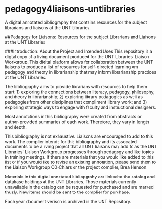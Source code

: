 # pedagogy4liaisons-untlibraries
A digital annotated bibliography that contains resources for the subject librarians and liaisons at the UNT Libraries. 

##Pedagogy for Liaisons: Resources for the subject Librarians and Liaisons at the UNT Libraries

###Introduction: About the Project and Intended Uses
This repository is a digtal copy of a living document produced for the UNT Libraries' Liaison Workgroup. This digital platform allows for collaboration between the UNT liaisons to produce a list of resources for self-directed learning om pedagogy and theory in librarianship that may inform librarianship practices at the UNT Libraries.

The bibliography aims to provide librarians with resources to help them start: 1) exploring the connections between literacy, pedagogy, philosophy, and theory in librarianship; 2) exploring library pedagogies as well as pedagogies from other disciplines that compliment library work; and 3) exploring strategic ways to engage with faculty and instructional designers. 

Most annotations in this bibliography were created from abstracts or author-provided summaries of each work. Therefore, they vary in length and depth. 

This bibliography is not exhaustive. Liaisons are encouraged to add to this work. The complier intends for this bibliography and its assocated documents to be a living project that all UNT liaisons may add to as the UNT Libraries' Liaison Workgroup progresses through pedagogy and like topics in training meetings. If there are materials that you would like added to this list or if you would like to revise an existing annotation, please send them to the Liaison Workgroup C0-Chiars or the project complier, Brea Henson. 

Materials in this digital annotated bibliopgrahy are linked to the catalog and database holdings at the UNT Libraries. Those materials currently unavailable in the catalog can be requested for purchased and are marked thusly.  New items should be sent to the complier for purchase. 

Each year document verison is archived in the UNT Repository. 

